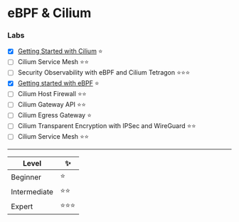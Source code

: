 # eBPF & Cilium

### Labs

- [x] [Getting Started with Cilium](getting_started_cilium.md) ⭐️
- [ ] Cilium Service Mesh ⭐️⭐️
- [ ] Security Observability with eBPF and Cilium Tetragon ⭐️⭐️⭐️
- [x] [Getting started with eBPF](getting_started_ebpf.md) ⭐️
- [ ] Cilium Host Firewall ⭐️⭐️
- [ ] Cilium Gateway API ⭐️⭐️
- [ ] Cilium Egress Gateway ⭐️
- [ ] Cilium Transparent Encryption with IPSec and WireGuard ⭐️⭐️
- [ ] Cilium Service Mesh ⭐️⭐️

---
| Level        | ✨️    |
|--------------|-------|
| Beginner     | ⭐️    |
| Intermediate | ⭐️⭐️  | 
| Expert       | ⭐️⭐⭐️ |
